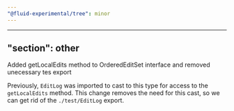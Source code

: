 ```yaml
---
"@fluid-experimental/tree": minor
---
```

---
"section": other
---

Added getLocalEdits method to OrderedEditSet interface and removed unecessary tes export

Previously, `EditLog` was imported to cast to this type for access to the `getLocalEdits` method. This change removes the need for this cast, so we can get rid of the `./test/EditLog` export.
